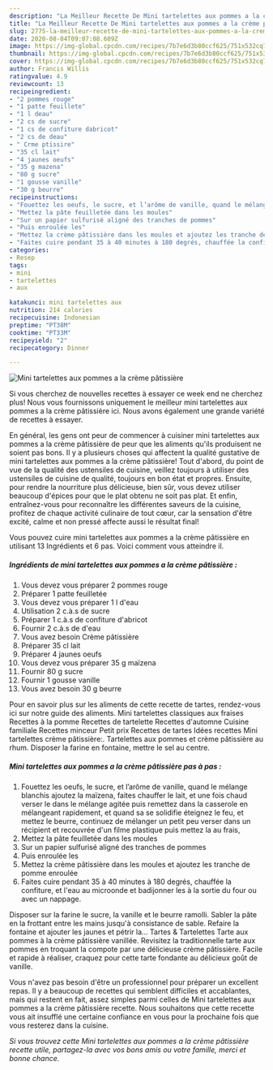 ```yaml
---
description: "La Meilleur Recette De Mini tartelettes aux pommes a la crème pâtissière"
title: "La Meilleur Recette De Mini tartelettes aux pommes a la crème pâtissière"
slug: 2775-la-meilleur-recette-de-mini-tartelettes-aux-pommes-a-la-creme-patissiere
date: 2020-08-04T09:07:08.609Z
image: https://img-global.cpcdn.com/recipes/7b7e6d3b80ccf625/751x532cq70/mini-tartelettes-aux-pommes-a-la-creme-patissiere-photo-principale-de-la-recette.jpg
thumbnail: https://img-global.cpcdn.com/recipes/7b7e6d3b80ccf625/751x532cq70/mini-tartelettes-aux-pommes-a-la-creme-patissiere-photo-principale-de-la-recette.jpg
cover: https://img-global.cpcdn.com/recipes/7b7e6d3b80ccf625/751x532cq70/mini-tartelettes-aux-pommes-a-la-creme-patissiere-photo-principale-de-la-recette.jpg
author: Francis Willis
ratingvalue: 4.9
reviewcount: 13
recipeingredient:
- "2 pommes rouge"
- "1 patte feuillete"
- "1 l deau"
- "2 cs de sucre"
- "1 cs de confiture dabricot"
- "2 cs de deau"
- " Crme ptissire"
- "35 cl lait"
- "4 jaunes oeufs"
- "35 g mazena"
- "80 g sucre"
- "1 gousse vanille"
- "30 g beurre"
recipeinstructions:
- "Fouettez les oeufs, le sucre, et l’arôme de vanille, quand le mélange blanchis ajoutez la maïzena, faites chauffer le lait, et une fois chaud verser le dans le mélange agitée puis remettez dans la casserole en mélangeant rapidement, et quand sa se solidifie éteignez le feu, et mettez le beurre, continuez de mélanger un petit peu verser dans un récipient et recouvrée d&#39;un filme plastique puis mettez la au frais,"
- "Mettez la pâte feuilletée dans les moules"
- "Sur un papier sulfurisé aligné des tranches de pommes"
- "Puis enroulée les"
- "Mettez la crème pâtissière dans les moules et ajoutez les tranche de pomme enroulée"
- "Faites cuire pendant 35 à 40 minutes à 180 degrés, chauffée la confiture, et l&#39;eau au microonde et badijonner les à la sortie du four ou avec un nappage."
categories:
- Resep
tags:
- mini
- tartelettes
- aux

katakunci: mini tartelettes aux 
nutrition: 214 calories
recipecuisine: Indonesian
preptime: "PT38M"
cooktime: "PT33M"
recipeyield: "2"
recipecategory: Dinner

---
```



![Mini tartelettes aux pommes a la crème pâtissière](https://img-global.cpcdn.com/recipes/7b7e6d3b80ccf625/751x532cq70/mini-tartelettes-aux-pommes-a-la-creme-patissiere-photo-principale-de-la-recette.jpg)

Si vous cherchez de nouvelles recettes à essayer ce week end ne cherchez plus! Nous vous fournissons uniquement le meilleur mini tartelettes aux pommes a la crème pâtissière ici. Nous avons également une grande variété de recettes à essayer.

En général, les gens ont peur de commencer à cuisiner mini tartelettes aux pommes a la crème pâtissière de peur que les aliments qu'ils produisent ne soient pas bons. Il y a plusieurs choses qui affectent la qualité gustative de mini tartelettes aux pommes a la crème pâtissière! Tout d'abord, du point de vue de la qualité des ustensiles de cuisine, veillez toujours à utiliser des ustensiles de cuisine de qualité, toujours en bon état et propres. Ensuite, pour rendre la nourriture plus délicieuse, bien sûr, vous devez utiliser beaucoup d'épices pour que le plat obtenu ne soit pas plat. Et enfin, entraînez-vous pour reconnaître les différentes saveurs de la cuisine, profitez de chaque activité culinaire de tout cœur, car la sensation d'être excité, calme et non pressé affecte aussi le résultat final!

<!--inarticleads1-->

Vous pouvez cuire mini tartelettes aux pommes a la crème pâtissière en utilisant 13 Ingrédients et 6 pas. Voici comment vous atteindre il.

##### Ingrédients de mini tartelettes aux pommes a la crème pâtissière :

1. Vous devez vous préparer 2 pommes rouge
1. Préparer 1 patte feuilletée
1. Vous devez vous préparer 1 l d&#39;eau
1. Utilisation 2 c.à.s de sucre
1. Préparer 1 c.à.s de confiture d&#39;abricot
1. Fournir 2 c.à.s de d&#39;eau
1. Vous avez besoin  Crème pâtissière
1. Préparer 35 cl lait
1. Préparer 4 jaunes oeufs
1. Vous devez vous préparer 35 g maïzena
1. Fournir 80 g sucre
1. Fournir 1 gousse vanille
1. Vous avez besoin 30 g beurre


Pour en savoir plus sur les aliments de cette recette de tartes, rendez-vous ici sur notre guide des aliments. Mini tartelettes classiques aux fraises Recettes à la pomme Recettes de tartelette Recettes d&#39;automne Cuisine familiale Recettes minceur Petit prix Recettes de tartes Idées recettes Mini tartelettes crème pâtissière:. Tartelettes aux pommes et crème pâtissière au rhum. Disposer la farine en fontaine, mettre le sel au centre. 

<!--inarticleads2-->

##### Mini tartelettes aux pommes a la crème pâtissière pas à pas :

1. Fouettez les oeufs, le sucre, et l’arôme de vanille, quand le mélange blanchis ajoutez la maïzena, faites chauffer le lait, et une fois chaud verser le dans le mélange agitée puis remettez dans la casserole en mélangeant rapidement, et quand sa se solidifie éteignez le feu, et mettez le beurre, continuez de mélanger un petit peu verser dans un récipient et recouvrée d&#39;un filme plastique puis mettez la au frais,
1. Mettez la pâte feuilletée dans les moules
1. Sur un papier sulfurisé aligné des tranches de pommes
1. Puis enroulée les
1. Mettez la crème pâtissière dans les moules et ajoutez les tranche de pomme enroulée
1. Faites cuire pendant 35 à 40 minutes à 180 degrés, chauffée la confiture, et l&#39;eau au microonde et badijonner les à la sortie du four ou avec un nappage.


Disposer sur la farine le sucre, la vanille et le beurre ramolli. Sabler la pâte en la frottant entre les mains jusqu&#39;à consistance de sable. Refaire la fontaine et ajouter les jaunes et pétrir la… Tartes &amp; Tartelettes Tarte aux pommes à la crème pâtissière vanillée. Revisitez la traditionnelle tarte aux pommes en troquant la compote par une délicieuse crème pâtissière. Facile et rapide à réaliser, craquez pour cette tarte fondante au délicieux goût de vanille. 

<!--inarticleads1-->

<p>
Vous n'avez pas besoin d'être un professionnel pour préparer un excellent repas. Il y a beaucoup de recettes qui semblent difficiles et accablantes, mais qui restent en fait, assez simples parmi celles de Mini tartelettes aux pommes a la crème pâtissière recette. Nous souhaitons que cette recette vous ait insufflé une certaine confiance en vous pour la prochaine fois que vous resterez dans la cuisine.
</p>

<p>
<i>Si vous trouvez cette Mini tartelettes aux pommes a la crème pâtissière recette utile, partagez-la avec vos bons amis ou votre famille, merci et bonne chance.</i>
</p>
